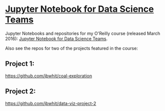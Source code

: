 # [Jupyter Notebook for Data Science Teams](http://shop.oreilly.com/product/0636920044260.do)

Jupyter Notebooks and repositories for my O'Reilly course (released March 2016): [Jupyter Notebook for Data Science Teams](http://shop.oreilly.com/product/0636920044260.do).

Also see the repos for two of the projects featured in the course: 

## Project 1: 

https://github.com/jbwhit/coal-exploration

## Project 2: 

https://github.com/jbwhit/data-viz-project-2

